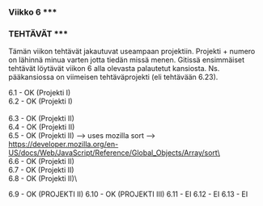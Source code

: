 ### Viikko 6 ***

### TEHTÄVÄT ***

Tämän viikon tehtävät jakautuvat useampaan projektiin. Projekti + numero on lähinnä minua varten jotta tiedän missä menen.
Gitissä ensimmäiset tehtävät löytävät viikon 6 alla olevasta palautetut kansiosta. Ns. pääkansiossa on viimeisen tehtäväprojekti (eli
tehtävään 6.23).

6.1     - OK (Projekti I)\
6.2     - OK (Projekti I)\
\
6.3     - OK (Projekti II)\
6.4     - OK (Projekti II)\
6.5     - OK (Projekti II) --> uses mozilla sort --> https://developer.mozilla.org/en-US/docs/Web/JavaScript/Reference/Global_Objects/Array/sort\  
6.6     - OK (Projekti II)\
6.7     - OK (Projekti II)\
6.8     - OK (Projekti II)\

6.9     - OK (PROJEKTI II)
6.10    - OK (PROJEKTI III)
6.11    - EI
6.12    - EI
6.13    - EI